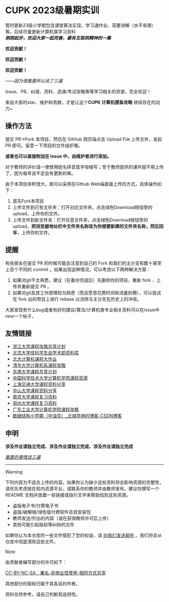 # CUPK 2023级暑期实训

暂时更新23级小学期包含课堂算法实现、学习通作业、简要讲解（水平有限）等。后续尽量更新计算机类学习资料<br>
***刚刚起步，欢迎大家一起完善，最有互联网精神的一集***

**欢迎贡献！**

**欢迎贡献！**

**欢迎贡献！**

*——因为很重要所以说了三遍*

Issue、PR、纠错、资料、选课/考试攻略等等学习相关的资源，完全欢迎！

来自大家的star、维护和贡献，才是让这个**CUPK 计算机摸鱼攻略** 继续存在的动力~

## 操作方法



提交 PR->Fork 本项目，然后在 GitHub 网页端点击 Upload File 上传文件，发起 PR 即可。留意一下项目的文件组织喔。

**或者也可以直接附加在 Issue 中，由维护者进行添加。**

对于教师的评价请一律使用姓名拼音首字母缩写；至于教师提供的课件就不用上传了，因为每年说不定会有更新的嘛。

由于本项目体积很大，故可以采用在Github Web端直接上传的方式，具体操作如下：

1. 首先Fork本项目
2. 上传文件到已有文件夹：打开对应文件夹，点击绿色Download按钮旁的upload，上传你的文件。
3. 上传文件到新文件夹：打开任意文件夹，点击绿色Download按钮旁的upload，**把浏览器地址栏中文件夹名称改为你想要新建的文件夹名称，然后回车**，上传你的文件。

## 提醒



有些朋友在提交 PR 的时候可能会注意到自己的 Fork 和我们的主分支有数十甚至上百个不同的 commit 。如果出现这种情况，可以考虑以下两种解决方案：

1. 如果对git不太熟悉，建议（在备份完成后）先删除你的项目，重新 fork 、上传并重新提交 PR 。
2. 如果对git及其工作原理较为熟悉（而且愿意花费时间和流量折腾），可以尝试在 fork 出的项目上进行 rebase 以消除与主分支在历史上的冲突。

大家发现有什么bug或者有好的建议/算法/计算机类专业相关资料可以在issue中new一个帖子，

## 友情链接



- [浙江大学课程攻略共享计划](https://github.com/QSCTech/zju-icicles)
- [北京大学信科学生会学术部资料库](https://github.com/EECS-PKU-XSB/Shared-learning-materials)
- [北大计算机课程大作业](https://github.com/tongtzeho/PKUCourse)
- [清华大学计算机系课程攻略](https://github.com/PKUanonym/REKCARC-TSC-UHT)
- [东南大学课程共享计划](https://github.com/zjdx1998/seucourseshare)
- [中国科学技术大学计算机学院课程资源](https://github.com/USTC-Resource/USTC-Course)
- [上海交通大学课程资料分享](https://github.com/CoolPhilChen/SJTU-Courses/)
- [中山大学课程资料分享](https://github.com/sysuexam/SYSU-Exam)
- [南京大学课程复习资料](https://github.com/idealclover/NJU-Review-Materials)
- [郑州大学课程复习资料](https://github.com/CooperNiu/ZZU-Courses-Resource)
- [广东工业大学计算机学院课程攻略](https://github.com/brenner8023/gdut-course)
- [数据结构小学期（中油克）_北城学神的博客-CSDN博客](https://blog.csdn.net/weixin_63699880/category_12301700.html)

## 申明

**涉及作业请独立完成、涉及作业请独立完成、涉及作业请独立完成**

<u>*重要的事情说三遍*</u>

***

> [!WARNING]
>
> 下列内容为不适合上传的内容。如果你认为缺少这些资料将会影响资源的完整性，请优先考虑放在校内资源平台，或联系你的教师并由教师发布。建议你撰写一个 README 文档并放置一些链接或指引文字来帮助找到这些资源。
>
> - 盗版电子书/付费电子书
> - 盗版/破解版/绿色版付费软件及其安装包
> - 教师发送/列出的内容（请在获得教师许可后上传）
> - 其他可能引起版权等纠纷的文件
>
> 如果你认为本仓库的一些文件侵犯了您的权益，请 [向我们发送邮件](mailto:1563883475@qq.com) 。我们将会从仓库中彻底清除这些文件。

> [!NOTE]
>
> 由贡献者编写部分的许可如下：
>
> [CC-BY-NC-SA：署名-非商业性使用-相同方式共享](https://creativecommons.org/licenses/by-nc-sa/4.0/deed.zh)
>
> 其他部分的版权归属于其各自的作者。
>
> 资料仅供参考，请自己判断其适用性。 

